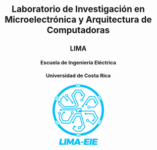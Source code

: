 <h1 align="center">Laboratorio de Investigación en Microelectrónica y Arquitectura de Computadoras</h1>
<h2 align="center">LIMA</h2>
<h3 align="center">Escuela de Ingeniería Eléctrica</h3>
<h3 align="center">Universidad de Costa Rica</h3>

<center><img src="Logos-LIMA/LIMA EIE editable Logo-CelesteUCR.png" width="33%" ></center>
